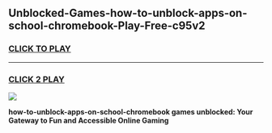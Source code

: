 
## Unblocked-Games-how-to-unblock-apps-on-school-chromebook-Play-Free-c95v2
<h3>
<a href="https://premium76.site?title=how-to-unblock-apps-on-school-chromebook&ref=23A">CLICK TO PLAY</a></h3>
<hr>

<h3>
<a href="https://premium76.site?title=how-to-unblock-apps-on-school-chromebook&ref=23A">CLICK 2 PLAY</a>
  
</h3>

<a href="https://premium76.site?title=how-to-unblock-apps-on-school-chromebook&ref=23A"><img src="https://clearcache.store/games.png"></a>


**how-to-unblock-apps-on-school-chromebook games unblocked: Your Gateway to Fun and Accessible Online Gaming**
